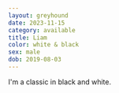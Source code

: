 ```yaml
---
layout: greyhound
date: 2023-11-15
category: available
title: Liam
color: white & black
sex: male
dob: 2019-08-03
---
```

I'm a classic in black and white.
